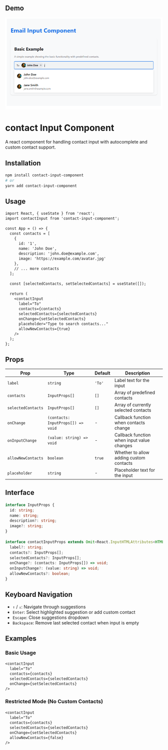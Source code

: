 ## Demo

![Tag Input Component Demo](https://github.com/ViniciusBenfica/contact-input-component/raw/main/demo.png)

# contact Input Component

A react component for handling contact input with autocomplete and custom contact support.

## Installation

```bash
npm install contact-input-component
# or
yarn add contact-input-component
```

## Usage

```tsx
import React, { useState } from 'react';
import contactInput from 'contact-input-component';

const App = () => {
  const contacts = [
    { 
      id: '1', 
      name: 'John Doe', 
      description: 'john.doe@example.com',
      image: 'https://example.com/avatar.jpg'
    },
    // ... more contacts
  ];

  const [selectedContacts, setSelectedContacts] = useState([]);

  return (
    <contactInput
      label="To"
      contacts={contacts}
      selectedContacts={selectedContacts}
      onChange={setSelectedContacts}
      placeholder="Type to search contacts..."
      allowNewContacts={true}
    />
  );
};
```

## Props

| Prop | Type | Default | Description |
|------|------|---------|-------------|
| `label` | `string` | `'To'` | Label text for the input |
| `contacts` | `InputProps[]` | `[]` | Array of predefined contacts |
| `selectedContacts` | `InputProps[]` | `[]` | Array of currently selected contacts |
| `onChange` | `(contacts: InputProps[]) => void` | - | Callback function when contacts change |
| `onInputChange` | `(value: string) => void` | - | Callback function when input value changes |
| `allowNewContacts` | `boolean` | `true` | Whether to allow adding custom contacts |
| `placeholder` | `string` | - | Placeholder text for the input |

## Interface

```typescript
interface InputProps {
  id: string;
  name: string;
  description?: string;
  image?: string;
}

interface contactInputProps extends Omit<React.InputHTMLAttributes<HTMLInputElement>, 'onChange'> {
  label?: string;
  contacts?: InputProps[];
  selectedContacts?: InputProps[];
  onChange?: (contacts: InputProps[]) => void;
  onInputChange?: (value: string) => void;
  allowNewContacts?: boolean;
}
```

## Keyboard Navigation

- `↑` / `↓`: Navigate through suggestions
- `Enter`: Select highlighted suggestion or add custom contact
- `Escape`: Close suggestions dropdown
- `Backspace`: Remove last selected contact when input is empty

## Examples

### Basic Usage
```tsx
<contactInput
  label="To"
  contacts={contacts}
  selectedContacts={selectedContacts}
  onChange={setSelectedContacts}
/>
```

### Restricted Mode (No Custom Contacts)
```tsx
<contactInput
  label="To"
  contacts={contacts}
  selectedContacts={selectedContacts}
  onChange={setSelectedContacts}
  allowNewContacts={false}
/>
```
